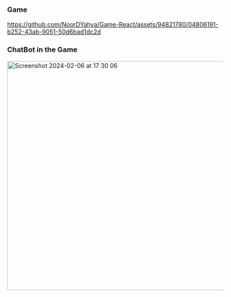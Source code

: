 

### Game 
https://github.com/NoorDYahya/Game-React/assets/94821780/04806191-b252-43ab-9051-50d6bad1dc2d

### ChatBot in the Game
<img width="533" alt="Screenshot 2024-02-06 at 17 30 06" src="https://github.com/NoorDYahya/Game-React/assets/94821780/02aaea39-1fa8-48fb-a695-a55061122144">








